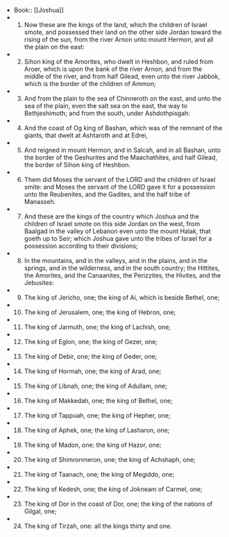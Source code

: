 - Book:: [[Joshua]]
- 1. Now these are the kings of the land, which the children of Israel smote, and possessed their land on the other side Jordan toward the rising of the sun, from the river Arnon unto mount Hermon, and all the plain on the east:
- 2. Sihon king of the Amorites, who dwelt in Heshbon, and ruled from Aroer, which is upon the bank of the river Arnon, and from the middle of the river, and from half Gilead, even unto the river Jabbok, which is the border of the children of Ammon;
- 3. And from the plain to the sea of Chinneroth on the east, and unto the sea of the plain, even the salt sea on the east, the way to Bethjeshimoth; and from the south, under Ashdothpisgah:
- 4. And the coast of Og king of Bashan, which was of the remnant of the giants, that dwelt at Ashtaroth and at Edrei,
- 5. And reigned in mount Hermon, and in Salcah, and in all Bashan, unto the border of the Geshurites and the Maachathites, and half Gilead, the border of Sihon king of Heshbon.
- 6. Them did Moses the servant of the LORD and the children of Israel smite: and Moses the servant of the LORD gave it for a possession unto the Reubenites, and the Gadites, and the half tribe of Manasseh.
- 7. And these are the kings of the country which Joshua and the children of Israel smote on this side Jordan on the west, from Baalgad in the valley of Lebanon even unto the mount Halak, that goeth up to Seir; which Joshua gave unto the tribes of Israel for a possession according to their divisions;
- 8. In the mountains, and in the valleys, and in the plains, and in the springs, and in the wilderness, and in the south country; the Hittites, the Amorites, and the Canaanites, the Perizzites, the Hivites, and the Jebusites:
- 9. The king of Jericho, one; the king of Ai, which is beside Bethel, one;
- 10. The king of Jerusalem, one; the king of Hebron, one;
- 11. The king of Jarmuth, one; the king of Lachish, one;
- 12. The king of Eglon, one; the king of Gezer, one;
- 13. The king of Debir, one; the king of Geder, one;
- 14. The king of Hormah, one; the king of Arad, one;
- 15. The king of Libnah, one; the king of Adullam, one;
- 16. The king of Makkedah, one; the king of Bethel, one;
- 17. The king of Tappuah, one; the king of Hepher, one;
- 18. The king of Aphek, one; the king of Lasharon, one;
- 19. The king of Madon, one; the king of Hazor, one;
- 20. The king of Shimronmeron, one; the king of Achshaph, one;
- 21. The king of Taanach, one; the king of Megiddo, one;
- 22. The king of Kedesh, one; the king of Jokneam of Carmel, one;
- 23. The king of Dor in the coast of Dor, one; the king of the nations of Gilgal, one;
- 24. The king of Tirzah, one: all the kings thirty and one.
